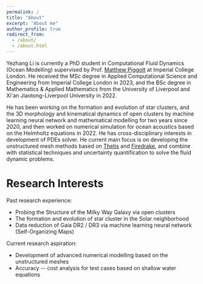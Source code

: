 ```yaml
---
permalink: /
title: "About"
excerpt: "About me"
author_profile: true
redirect_from: 
  - /about/
  - /about.html
---
```


Yezhang Li is currently a PhD student in Computational Fluid Dynamics (Ocean Modelling) supervised by Prof. [Matthew Piggott](https://www.imperial.ac.uk/people/m.d.piggott) at Imperial College London. He received the MSc degree in Applied Computational Science and Engineering from Imperial College London in 2023, and the BSc degree in Mathematics & Applied Mathematics from the University of Liverpool and Xi'an Jiaotong-Liverpool University in 2022.

He has been working on the formation and evolution of star clusters, and the 3D morphology and kinematical dynamics of open clusters by machine learning neural network and mathematical modelling for two years since 2020, and then worked on numerical simulation for ocean acoustics based on the Helmholtz equations in 2022. He has cross-disciplinary interests in development of PDEs solver. He current main focus is on developing the unstructured mesh methods based on [Thetis](https://thetisproject.org) and [Firedrake](https://www.firedrakeproject.org), and combine with statistical techniques and uncertainty quantification to solve the fluid dynamic problems.

Research Interests
======
Past research experience:
* Probing the Structure of the Milky Way Galaxy via open clusters
* The formation and evolution of star cluster in the Solar neighborhood
* Data reduction of Gaia DR2 / DR3 via machine learning neural network (Self-Organizing Maps)

Current research aspiration:
* Development of advanced numerical modelling based on the unstructured meshes
* Accuracy -- cost analysis for test cases based on shallow water equations
